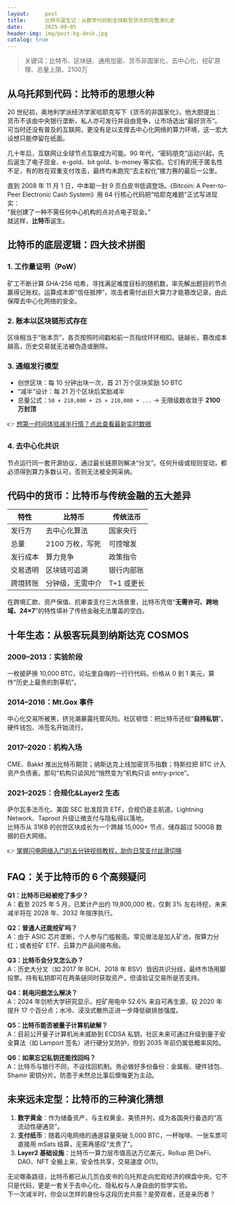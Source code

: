 ```yaml
---
layout:     post
title:      比特币诞生记：从数学代码到全球新型货币的完整演化史
date:       2025-09-05
header-img: img/post-bg-desk.jpg
catalog: true
---
```


> 关键词：比特币、区块链、通用加密、货币非国家化、去中心化、挖矿原理、总量上限、2100万

## 从乌托邦到代码：比特币的思想火种

20 世纪初，奥地利学派经济学家哈耶克写下《货币的非国家化》。他大胆提出：货币不该由中央银行垄断，私人亦可发行并自由竞争，让市场选出“最好货币”。  
可当时还没有普及的互联网，更没有足以支撑去中心化网络的算力环境，这一宏大设想只能停留在纸面。

几十年后，互联网让全球节点互联成为可能。90 年代，“密码朋克”运动兴起，先后诞生了电子现金、e-gold、bit gold、b-money 等实验。它们有的死于匿名性不足，有的败在双重支付攻击，最终均未跑完“去主权化”接力赛的最后一公里。

直到 2008 年 11 月 1 日，中本聪一封 9 页白皮书低调登场。《Bitcoin: A Peer-to-Peer Electronic Cash System》用 64 行核心代码把“哈耶克难题”正式写进现实：  
“我创建了一种不需任何中心机构的点对点电子现金。”  
就这样，**比特币**诞生。

## 比特币的底层逻辑：四大技术拼图

### 1. 工作量证明（PoW）

矿工不断计算 SHA-256 哈希，寻找满足难度目标的随机数，率先解出题目的节点赢得记账权。运算成本即“信任抵押”，攻击者需付出巨大算力才能篡改记录，由此保障去中心化网络的安全。

### 2. 账本以区块链形式存在

区块相当于“账本页”，各页按照时间戳和前一页指纹环环相扣。链越长，篡改成本越高，历史交易就无法被伪造或删除。

### 3. 通缩发行模型

- 创世区块：每 10 分钟出块一次，首 21 万个区块奖励 50 BTC  
- “减半”设计：每 21 万个区块后奖励减半  
- 总量公式：`50 × 210,000 + 25 × 210,000 + ...` → 无限级数收敛于 **2100 万封顶**

👉 [想第一时间体验减半行情？点此查看最新实时数据](https://okxdog.com/)

### 4. 去中心化共识

节点运行同一套开源协议，通过最长链原则解决“分叉”。任何升级或规则变动，都必须得到算力多数认可，否则无法被全网采纳。

## 代码中的货币：比特币与传统金融的五大差异

| 特性 | 比特币 | 传统法币 |
|------|--------|----------|
| 发行方 | 去中心化算法 | 国家央行 |
| 总量 | 2100 万枚，写死 | 可控增发 |
| 发行成本 | 算力竞争 | 政策指令 |
| 交易透明 | 区块链可追溯 | 银行内部账 |
| 跨境转账 | 分钟级，无需中介 | T+1 或更长 |

在跨境汇款、资产保值、抗审查支付三大场景里，比特币凭借“**无需许可、跨地域、24×7**”的特性填补了传统金融无法覆盖的空白。

## 十年生态：从极客玩具到纳斯达克 COSMOS

### 2009–2013：实验阶段  
一枚披萨换 10,000 BTC，论坛里自嗨的一行行代码。价格从 0 到 1 美元，算作“历史上最贵的割草机”。

### 2014–2016：Mt.Gox 事件  
中心化交易所被黑，挤兑潮暴露托管风险。社区顿悟：把比特币还给“**自持私钥**”。硬件钱包、冷签名开始流行。

### 2017–2020：机构入场  
CME、Bakkt 推出比特币期货；纳斯达克上线加密货币指数；特斯拉把 BTC 计入资产负债表。那句“机构只谈风险”悄然变为“机构只谈 entry-price”。

### 2021–2025：合规化&Layer2 生态  
萨尔瓦多法币化、美国 SEC 批准现货 ETF，合规仍是主航道。Lightning Network、Taproot 升级让微支付与隐私得以落地。  
比特币从 31KB 的创世区块成长为一个跨越 15,000+ 节点、储存超过 500GB 数据的巨大网络。

👉 [掌握闪电网络入门的五分钟视频教程，助你日常支付丝滑切换](https://okxdog.com/)

## FAQ：关于比特币的 6 个高频疑问

**Q1：比特币已经被挖了多少？**  
A：截至 2025 年 5 月，已累计产出约 19,800,000 枚，仅剩 3% 左右待挖，未来减半将在 2028 年、2032 年按序执行。

**Q2：普通人还能挖矿吗？**  
A：由于 ASIC 芯片垄断，个人参与门槛极高。常见做法是加入矿池，按算力分红；或者挖矿 ETF、云算力产品间接布局。

**Q3：比特币会分叉怎么办？**  
A：历史大分叉（如 2017 年 BCH、2018 年 BSV）皆因共识分歧，最终市场用脚投票。持有私钥即可在两条链同时获取资产，但请验证交易所是否支持。

**Q4：耗电问题怎么解决？**  
A：2024 年剑桥大学研究显示，挖矿用电中 52.6% 来自可再生源，较 2020 年提升 17 个百分点；水冷、浸没式散热正进一步降低碳排放强度。

**Q5：比特币能否被量子计算机破解？**  
A：目前公开量子计算机尚未威胁到 ECDSA 私钥。社区未来可通过升级到量子安全算法（如 Lamport 签名）进行硬分叉防护，但到 2035 年前仍属低概率风险。

**Q6：如果忘记私钥还能找回吗？**  
A：比特币与银行不同，不设找回机制。务必做好多份备份：金属板、硬件钱包、 Shamir 密钥分片。防患于未然总比事后懊悔更为主动。

## 未来远未定型：比特币的三种演化猜想

1. **数字黄金**：作为储备资产，与主权黄金、美债并列，成为各国央行备选的“高流动性硬通货”。  
2. **支付纸币**：随着闪电网络的通道容量突破 5,000 BTC，一杯咖啡、一张车票可直接用 mSats 结算，无需再感叹“太贵了”。  
3. **Layer2 基础设施**：比特币一算力层市值高达万亿美元，Rollup 把 DeFi、DAO、NFT 全搬上来，安全性共享，交易速度 $O(1)$。

无论哪条路径，比特币都已从几页白皮书的乌托邦走向宏观经济的棋盘中央。它不只是代码，更是一套关于去中心化、隐私权与人身自由的哲学实验。  
下一次减半时，你会以怎样的身份与这段历史共振？是旁观者，还是亲历者？